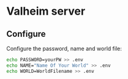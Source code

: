 # Valheim server
## Configure
Configure the password, name and world file:

```bash
echo PASSWORD=yourPW >> .env
echo NAME="Name Of Your World" >> .env
echo WORLD=WorldFilename >> .env
```

